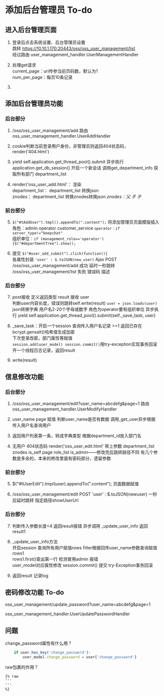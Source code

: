 # 添加后台管理员 To-do

## 进入后台管理页面

1. 登录后点击系统设置、后台管理员设置  
跳转 https://10.10.1.170:20443/oss/oss_user_management/list  
经过路由 user_management_handler.UserManagementHandler

2. 处理get请求  
current_page：uri传参当前页码数，默认为1  
num_per_page：每页10条记录

3. 

## 添加后台管理员功能

### 后台部分

1. /oss/oss_user_management/add 路由 oss_user_management_handler.UserAddHandler  

2. cookie判断当前登录用户身份，非管理员则返回404状态码，render('404.html')

3. yield self.application.get_thread_pool().submit 异步执行  
application.get_db_session() 开启一个新会话 调用get_department_info 获取所有部门 department_list

4. render('oss_user_add.html'： 渲染  
department_list： department_list 转换json   
znodes： department_list 转换znodes转换json *znodes：父 子 子*

### 前台部分

5. `$("#tAddUser").tmpl().appendTo(".content");` 将添加管理员页面模版插入  
角色：admin operator customer_service `operator：if server_type!="beepchat"`  
组织单位：`if (management_role=='operator'){$("#departmentTree").show();`

6. 提交 `$("#user_add_submit").click(function(){`  
各属性封装 `'user' : $.toJSON(new_user)` Ajax POST /oss/oss_user_management/add
成功 延时一秒跳转 /oss/oss_user_management/list
失败 错误码 描述

### 后台部分

7. post接收 定义返回类型 result 接收 user  
判断user内容长度，错误则跳转self.write(result)
`user = json.loads(user)` json转换字典
用户名2-20个字母或数字
角色为operator要有组织单位
异步执行 yield self.application.get_thread_pool().submit(self._save_task, user)

8. _save_task：开启一个session 查询传入用户名记录 >=1 返回已存在  
bcrypt.gensalt()哈希值生成加密  
下次登录改密，部门属性等赋值  
`session.add(user_model) session.commit()`用try-exception实现事务回滚  
开一个线程日志记录，返回result

9. write(result)

## 信息修改功能

### 后台部分

1. /oss/oss_user_management/edit?user_name=abcdefg&page=1 路由 oss_user_management_handler.UserModifyHandler

2. user_name page 赋值 判断user_name是否有数据 调用_get_user异步根据传入用户名查询用户

3. 返回用户列表第一条，转成字典类型 根据department_id放入部门名

4. 无用户 404状态码 render('oss_user_edit.html'  带上参数 department_list znodes is_self page role_list is_admin——修改完后跳转路径不同 有几个参数是多余的，本来的修改里面有密码部分，遗留参数

### 前台部分

5. $("#tUserEdit").tmpl(user).appendTo(".content"); 页面数据赋值

6. /oss/oss_user_management/edit POST 'user' : $.toJSON(newuser) 一秒后延时跳转 指定路径showUserUrl

### 后台部分

7. 判断传入参数长度<4 返回result报错 异步调用 _update_user_info 返回result1

8. _update_user_info方法  
开启session 查询所有用户赋值rows filter根据回传user_name参数查询赋值rows1  
rows1.first()查出第一行 检测冒用admin 报错   
user_model对应属性修改 session.commit() 提交  try-Exception事务回滚

9. 返回result 记录log




## 密码修改功能 To-do
oss_user_management/update_password?user_name=abcdefg&page=1

oss_user_management_handler.UserUpdatePasswordHandler





## 问题 

change_password属性有什么用？
```js
    if user.has_key('change_password'):
        user_model.change_password = user['change_password']

```

raw包裹的作用？
```
{% raw 
'''
'''
%}
```



